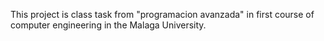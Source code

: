 This project is class task from "programacion avanzada" in first course of computer engineering in the Malaga University.
